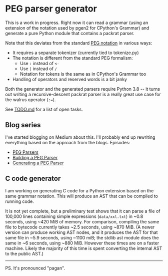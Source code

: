 PEG parser generator
====================

This is a work in progress.  Right now it can read a grammar (using an
extension of the notation used by pgen2 for CPython's Grammar) and
generate a pure Python module that contains a packrat parser.

Note that this deviates from the standard [PEG
notation](https://github.com/PhilippeSigaud/Pegged/wiki/PEG-Basics) in
various ways:

- It requires a separate tokenizer (currently tied to tokenize.py)
- The notation is different from the standard PEG formalism:
  - Use `:` instead of `<-`
  - Use `|` instead of `/`
  - Notation for tokens is the same as in CPython's Grammar too
- Handling of operators and reserved words is a bit janky

Both the generator and the generated parsers require Python 3.8 -- it
turns out writing a recursive-descent packrat parser is a really great
use case for the walrus operator (`:=`).

See [TODO.md](TODO.md) for a list of open tasks.

Blog series
-----------

I've started blogging on Medium about this.  I'll probably end up
rewriting everything based on the approach from the blogs.  Episodes:

- [PEG Parsers](https://medium.com/@gvanrossum_83706/peg-parsers-7ed72462f97c)
- [Building a PEG Parser](https://medium.com/@gvanrossum_83706/building-a-peg-parser-d4869b5958fb)
- [Generating a PEG Parser](https://medium.com/@gvanrossum_83706/generating-a-peg-parser-520057d642a9)

C code generator
----------------

I am working on generating C code for a Python extension based on the
same grammar notation.  This will produce an AST that can be compiled
to running code.

It is not yet complete, but a preliminary test shows that it can parse
a file of 100,000 lines containing simple expressions (`data/xxl.txt`)
in ~0.8 seconds, using ~420 MiB of memory.  For comparison, compiling
the same file to bytecode currently takes ~2.5 seconds, using ~870
MiB.  (A newer version can produce working AST nodes, and it produces
the AST for that same file in ~5.9 seconds, using ~1100 miB; the
stdlib ast module does the same in ~6 seconds, using ~880 MiB.
However these times are on a faster machine.  Likely the majority of
this time is spent converting the internal AST to the public AST.)

__________
PS. It's pronounced "pagan".
